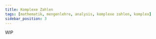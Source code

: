 ```yaml
---
title: Komplexe Zahlen
tags: [mathematik, mengenlehre, analysis, komplexe zahlen, komplex]
sidebar_position: 3
---
```


WIP